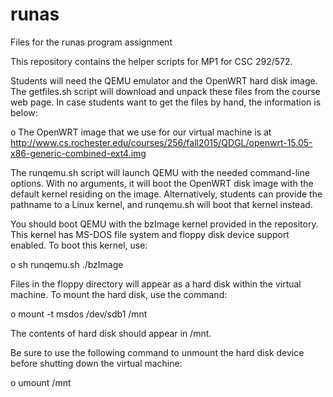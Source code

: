 # runas
Files for the runas program assignment

This repository contains the helper scripts for MP1 for CSC 292/572.

Students will need the QEMU emulator and the OpenWRT hard disk image. The getfiles.sh script will download and unpack these files from the course web page. In case students want to get the files by hand, the information is below:

o The OpenWRT image that we use for our virtual machine is at http://www.cs.rochester.edu/courses/256/fall2015/QDGL/openwrt-15.05-x86-generic-combined-ext4.img

The runqemu.sh script will launch QEMU with the needed command-line options. With no arguments, it will boot the OpenWRT disk image with the default kernel residing on the image. Alternatively, students can provide the pathname to a Linux kernel, and runqemu.sh will boot that kernel instead.

You should boot QEMU with the bzImage kernel provided in the repository.  This kernel has MS-DOS file system and floppy disk device support enabled.  To boot this kernel, use:

o sh runqemu.sh ./bzImage

Files in the floppy directory will appear as a hard disk within the virtual machine. To mount the hard disk, use the command:

o mount -t msdos /dev/sdb1 /mnt

The contents of hard disk should appear in /mnt.

Be sure to use the following command to unmount the hard disk device before shutting down the virtual machine:

o umount /mnt
